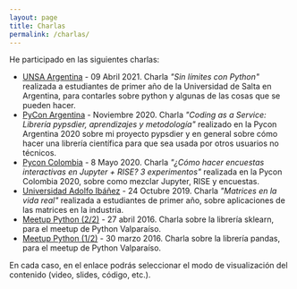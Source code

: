 ```yaml
---
layout: page
title: Charlas
permalink: /charlas/
---
```


He participado en las siguientes charlas: 

* [UNSA Argentina](https://sebastiandres.github.io/talk_2021_04_UNSA_Argentina/) - 09 Abril 2021. Charla _"Sin límites con Python"_ realizada a estudiantes de primer año de la Universidad de Salta en Argentina, para contarles sobre python y algunas de las cosas que se pueden hacer.
* [PyCon Argentina](https://sebastiandres.github.io/talk_2020_11_pycon_argentina/) - Noviembre 2020. Charla _"Coding as a Service: Librería pypsdier, aprendizajes y metodología"_ realizado en la Pycon Argentina 2020 sobre mi proyecto pypsdier y en general sobre cómo hacer una librería científica para que sea usada por otros usuarios no técnicos.
* [Pycon Colombia](https://sebastiandres.github.io/talk_2020_02_pycon_colombia_rise_and_poll/) - 8 Mayo 2020. Charla _"¿Cómo hacer encuestas interactivas en Jupyter + RISE? 3 experimentos"_ realizada en la Pycon Colombia 2020, sobre como mezclar Jupyter, RISE y encuestas.
* [Universidad Adolfo Ibáñez](https://sebastiandres.github.io/talk_2019_10_UAI/) - 24 Octubre 2019. Charla _"Matrices en la vida real"_ realizada a estudiantes de primer año, sobre aplicaciones de las matrices en la industria.
* [Meetup Python (2/2)](https://sebastiandres.github.io/talk_2016_04_python_meetup_sklearn/) - 27 abril 2016. Charla sobre la librería sklearn, para el meetup de Python Valparaíso.
* [Meetup Python (1/2)](https://sebastiandres.github.io/talk_2016_03_python_meetup_pandas/) - 30 marzo 2016. Charla sobre la librería pandas, para el meetup de Python Valparaíso. 

En cada caso, en el enlace podrás seleccionar el modo de visualización del contenido (video, slides, código, etc.).